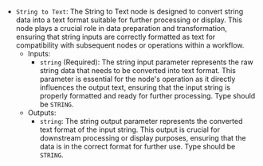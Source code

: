 - `String to Text`: The String to Text node is designed to convert string data into a text format suitable for further processing or display. This node plays a crucial role in data preparation and transformation, ensuring that string inputs are correctly formatted as text for compatibility with subsequent nodes or operations within a workflow.
    - Inputs:
        - `string` (Required): The string input parameter represents the raw string data that needs to be converted into text format. This parameter is essential for the node's operation as it directly influences the output text, ensuring that the input string is properly formatted and ready for further processing. Type should be `STRING`.
    - Outputs:
        - `string`: The string output parameter represents the converted text format of the input string. This output is crucial for downstream processing or display purposes, ensuring that the data is in the correct format for further use. Type should be `STRING`.
